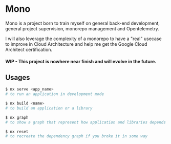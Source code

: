 # Mono

Mono is a project born to train myself on general back-end development, general project supervision, monorepo management and Opentelemetry.

I will also leverage the complexity of a monorepo to have a "real" usecase to improve in Cloud Architecture and help me get the Google Cloud Architect certification.

#### WIP - This project is nowhere near finish and will evolve in the future.

## Usages

```sh
$ nx serve <app_name>
# to run an application in development mode
```

```sh
$ nx build <name>
# to build an application or a library
```

```sh
$ nx graph
# to show a graph that represent how application and libraries depends on each other
```

```sh
$ nx reset
# to recreate the dependency graph if you broke it in some way
```
